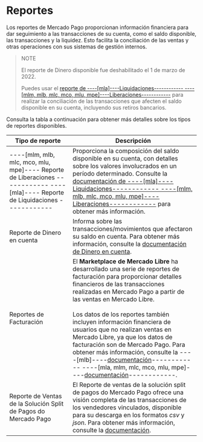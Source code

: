 # Reportes

Los reportes de Mercado Pago proporcionan información financiera para dar seguimiento a las transacciones de su cuenta, como el saldo disponible, las transacciones y la liquidez. Esto facilita la conciliación de las ventas y otras operaciones con sus sistemas de gestión internos.

> NOTE
>
> El reporte de Dinero disponible fue deshabilitado el 1 de marzo de 2022.
>
> Puedes usar el [reporte de ----[mla]----Liquidaciones------------ ----[mlm, mlb, mlc, mco, mlu, mpe]----Liberaciones------------](https://www.mercadopago[FAKER][URL][DOMAIN]/developers/es/guides/additional-content/reports/released-money/introduction) para realizar la conciliación de las transacciones que afecten el saldo disponible en su cuenta, incluyendo sus retiros bancarios.

Consulta la tabla a continuación para obtener más detalles sobre los tipos de reportes disponibles.

| Tipo de reporte | Descripción |
|---|---|
| ----[mlm, mlb, mlc, mco, mlu, mpe]---- Reporte de Liberaciones ------------ ----[mla]---- Reporte de Liquidaciones ------------ | Proporciona la composición del saldo disponible en su cuenta, con detalles sobre los valores involucrados en un período determinado. Consulte la [documentación de ----[mla]----Liquidaciones------------ ----[mlm, mlb, mlc, mco, mlu, mpe]----Liberaciones------------](/developers/es/guides/additional-content/reports/released-money/introduction) para obtener más información. |
| Reporte de Dinero en cuenta | Informa sobre las transacciones/movimientos que afectaron su saldo en cuenta. Para obtener más información, consulte la [documentación de Dinero en cuenta](/developers/es/guides/additional-content/reports/account-money/introduction). |
| Reportes de Facturación | El **Marketplace de Mercado Libre** ha desarrollado una serie de reportes de facturación para proporcionar detalles financieros de las transacciones realizadas en Mercado Pago a partir de las ventas en Mercado Libre. <br><br>Los datos de los reportes también incluyen información financiera de usuarios que no realizan ventas en Mercado Libre, ya que los datos de facturación son de Mercado Pago. Para obtener más información, consulte la ----[mlb]----[documentación](https://developers.mercadolivre.com.br/pt_br/relatorios-de-faturamento)------------ ----[mla, mlm, mlc, mco, mlu, mpe]----[documentación](https://developers.mercadolibre[FAKER][URL][DOMAIN]/es_ar/reportes-de-facturacion)------------.|
| Reporte de Ventas de la Solución Split de Pagos do Mercado Pago | El Reporte de ventas de la solución split de pagos do Mercado Pago ofrece una visión completa de las transacciones de los vendedores vinculados, disponible para su descarga en los formatos _csv_ y _json_. Para obtener más información, consulte la [documentación](/developers/pt/docs/reports/sales-report/introduction). |
